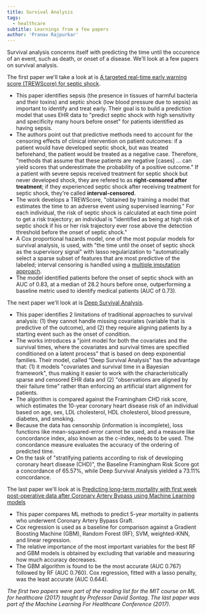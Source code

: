 ```yaml
---
title: Survival Analysis
tags:
  - healthcare
subtitle: Learnings from a few papers
author: 'Pranav Rajpurkar'
---
```


Survival analysis concerns itself with predicting the time until the occurence of an event, such as death, or onset of a disease. We'll look at a few papers on survival analysis.

The first paper we'll take a look at is [A targeted real-time early warning score (TREWScore) for septic shock](http://stm.sciencemag.org/content/7/299/299ra122).

- This paper identifies sepsis (the presence in tissues of harmful bacteria and their toxins) and septic shock (low blood pressure due to sepsis) as important to identify and treat early. Their goal is to build a prediction model that uses EHR data to "predict septic shock with high sensitivity and specificity many hours before onset" for patients identified as having sepsis.
- The authors point out that predictive methods need to account for the censoring effects of clinical intervention on patient outcomes: if a patient would have developed septic shock, but was treated beforehand, the patient would be treated as a negative case. Therefore, "methods that assume that these patients are negative [cases] ... can yield scores that underestimate the probability of a positive outcome." If a patient with severe sepsis received treatment for septic shock but never developed shock, they are refered to as **right-censored after treatment**; if they experienced septic shock after receiving treatment for septic shock, they're called **interval-censored**.
- The work develops a TREWScore, "obtained by training a model that estimates the time to an adverse event using supervised learning." For each individual, the risk of septic shock is calculated at each time point to get a risk trajectory; an individual is "identified as being at high risk of septic shock if his or her risk trajectory ever rose above the detection threshold before the onset of septic shock."
- A Cox proportional hazards model, one of the most popular models for survival analysis, is used, with "the time until the onset of septic shock as the supervisory signal" with lasso regularization to "automatically select a sparse subset of features that are most predictive of the labeled; interval censoring is handled using a <a href="https://en.wikipedia.org/wiki/Imputation_(statistics)#Multiple_imputation">multiple imputation approach</a>.
- The model identified patients before the onset of septic shock with an AUC of 0.83, at a median of 28.2 hours before onse, outperforming a baseline metric used to identify medical patients (AUC of 0.73).


The next paper we'll look at is [Deep Survival Analysis](http://proceedings.mlr.press/v56/Ranganath16.pdf).

- This paper identifies 2 limitations of traditional approaches to survival analysis: (1) they cannot handle missing covariates (variable that is predictive of the outcome), and (2) they require aligning patients by a starting event such as the onset of condition.
- The works introduces a "joint model for both the covariates and the survival times, where the covariates and survival times are specified conditioned on a latent process" that is based on deep exponential families. Their model, called "Deep Survival Analysis" has the advantage that: (1) it models "covariates and survival time in a Bayesian framework", thus making it easier to work with the characteristically sparse and censored EHR data and (2) "observations are aligned by their failure time" rather than enforcing an artificial start alignment for patients.
- The algorithm is compared against the Framingham CHD risk score, which estimates the 10-year coronary heart disease risk of an individual based on age, sex, LDL cholesterol, HDL cholesterol, blood pressure, diabetes, and smoking.
- Because the data has censorship (information is incomplete), loss functions like mean-squared-error cannot be used, and a measure like concordance index, also known as the c-index, needs to be used. The concordance measure evaluates the accuracy of the ordering of predicted time.
- On the task of "stratifying patients according to risk of developing coronary heart disease (CHD)", the Baseline Framingham Risk Score got a concordance of 65.57%, while Deep Survival Analysis yielded a 73.11% concordance. 

The last paper we'll look at is [Predicting long-term mortality with first week post-operative data after Coronary Artery Bypass using Machine Learning models](http://mucmd.org/CameraReadySubmissions/13%5CCameraReadySubmission%5CSubmission%2013%20-%20Forte%20et%20al..pdf)

- This paper compares ML methods to predict 5-year mortality in patients who underwent Coronary Artery Bypass Graft.
- Cox regression is used as a baseline for comparison against a Gradient Boosting Machine (GBM), Random Forest (RF), SVM, weighted-KNN, and linear regression.
- The relative importance of the most important variables for the best RF and GBM models is obtained by excluding that variable and measuring how much accuracy decreases.
- The GBM algorithm is found to be the most accurate (AUC 0.767) followed by RF (AUC 0.760). Cox regression, fitted with a lasso penalty, was the least accurate (AUC 0.644).


*The first two papers were part of the reading list for the MIT course on ML for healthcare (2017) taught by Professor David Sontag. The last paper was part of the Machine Learning For Healthcare Conference (2017).*